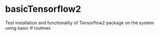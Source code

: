 # basicTensorflow2
Test installation and functionality of Tensorflow2 package on the system using basic tf routines
